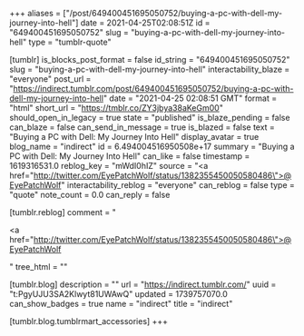 +++
aliases = ["/post/649400451695050752/buying-a-pc-with-dell-my-journey-into-hell"]
date = 2021-04-25T02:08:51Z
id = "649400451695050752"
slug = "buying-a-pc-with-dell-my-journey-into-hell"
type = "tumblr-quote"

[tumblr]
is_blocks_post_format = false
id_string = "649400451695050752"
slug = "buying-a-pc-with-dell-my-journey-into-hell"
interactability_blaze = "everyone"
post_url = "https://indirect.tumblr.com/post/649400451695050752/buying-a-pc-with-dell-my-journey-into-hell"
date = "2021-04-25 02:08:51 GMT"
format = "html"
short_url = "https://tmblr.co/ZY3jbya38aKeGm00"
should_open_in_legacy = true
state = "published"
is_blaze_pending = false
can_blaze = false
can_send_in_message = true
is_blazed = false
text = "Buying a PC with Dell: My Journey Into Hell"
display_avatar = true
blog_name = "indirect"
id = 6.494004516950508e+17
summary = "Buying a PC with Dell: My Journey Into Hell"
can_like = false
timestamp = 1619316531.0
reblog_key = "mWdI0hIZ"
source = "<a href=\"http://twitter.com/EyePatchWolf/status/1382355450050580486\">@EyePatchWolf</a>"
interactability_reblog = "everyone"
can_reblog = false
type = "quote"
note_count = 0.0
can_reply = false

[tumblr.reblog]
comment = "<p><a href=\"http://twitter.com/EyePatchWolf/status/1382355450050580486\">@EyePatchWolf</a></p>"
tree_html = ""

[tumblr.blog]
description = ""
url = "https://indirect.tumblr.com/"
uuid = "t:PgyUJU3SA2Klwyt81UWAwQ"
updated = 1739757070.0
can_show_badges = true
name = "indirect"
title = "indirect"

[tumblr.blog.tumblrmart_accessories]
+++
